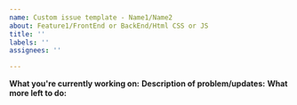 ```yaml
---
name: Custom issue template - Name1/Name2
about: Feature1/FrontEnd or BackEnd/Html CSS or JS
title: ''
labels: ''
assignees: ''

---
```


**What you're currently working on:**
**Description of problem/updates:**
**What more left to do:**
